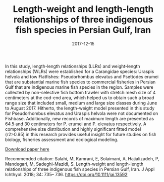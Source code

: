 ﻿---
title: "Length-weight and length-length relationships of three indigenous fish species in Persian Gulf, Iran"
collection: publications
permalink: /publication/2021-12-15-paper-LWR-indigenous-number-5
excerpt: 'LWRs'
date: 2017-12-15
venue: 'Journal of Applied Ichthyology'
paperurl: 'https://onlinelibrary.wiley.com/doi/10.1111/jai.13592'
citation: 'Salahi,et al. 2017'
---
In this study, length-length relationships (LLRs) and weight-length relationships (WLRs) were established for a Carangidae species: Uraspis helvola and tow Flatfishes: Pseudorhombus elevatus and Psettodes erumei that are substantial marine fish species to commercial fisheries in Persian Gulf that are indigenous marine fish species in the region. Samples were collected by non-selective fish bottom trawler with stretch mesh size of 4 centimeters at the cod-end area, which helped us to obtain such a broad range size that included small, medium and large size classes during June to August 2017. Hitherto, the length-weight model presented in this study for Pseudorhombus elevatus and Uraspis helvola were not documented on Fishbase. Additionally, new records of maximum length are presented as 64.5 and 30 centimeters for P. erumei and P. elevatus respectively. A comprehensive size distribution and highly significant fitted model (r2>0.95) in this research provides useful insight for future studies on fish biology, fisheries assessment and ecological modeling.

[Download paper here](https://onlinelibrary.wiley.com/doi/10.1111/jai.13592)

Recommended citation:  Salahi, M, Kamrani, E, Solaimani, A, Hajializadeh, P, Mandegari, M, Sadeghi-Mazidi, S. Length-weight and length-length relationships of three indigenous fish species in Persian Gulf, Iran. J Appl Ichthyol. 2018; 34: 735– 736. https://doi.org/10.1111/jai.13592